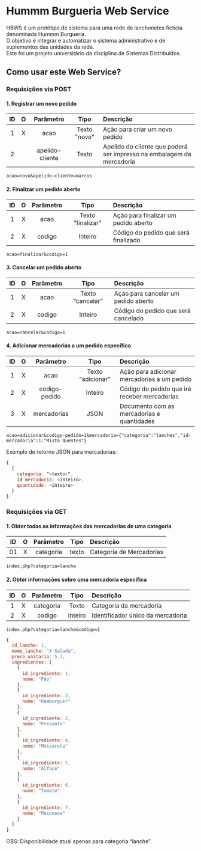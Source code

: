 # Hummm Burgueria Web Service

HBWS é um protótipo de sistema para uma rede de lanchonetes fictícia denominada Hummm Burgueria.  
O objetivo é integrar e automatizar o sistema administrativo e de suplementos das unidades da rede.  
Este foi um projeto universitário da disciplina de Sistemas Distribuídos.

## Como usar este Web Service?

### Requisições via POST

#### 1. Registrar um novo pedido

ID | O | Parâmetro | Tipo | Descrição
:---: | :---: | :---: | :---: | :---
1 | X | acao | Texto "novo" | Ação para criar um novo pedido
2 |  | apelido-cliente | Texto | Apelido do cliente que poderá ser impresso na embalagem da mercadoria

```
acao=novo&apelido-cliente=marcos
```

#### 2. Finalizar um pedido aberto

ID | O | Parâmetro | Tipo | Descrição
:---: | :---: | :---: | :---: | :---
1 | X | acao | Texto “finalizar” | Ação para finalizar um pedido aberto
2 | X | codigo | Inteiro | Código do pedido que será finalizado 

```
acao=finalizar&codigo=1
```

#### 3. Cancelar um pedido aberto

ID | O | Parâmetro | Tipo | Descrição
:---: | :---: | :---: | :---: | :---
1 | X | acao | Texto “cancelar” | Ação para cancelar um pedido aberto
2 | X | codigo | Inteiro | Código do pedido que será cancelado

```
acao=cancelar&codigo=1
```

#### 4. Adicionar mercadorias a um pedido específico

ID | O | Parâmetro | Tipo | Descrição
:---: | :---: | :---: | :---: | :---
1 | X | acao | Texto “adicionar” | Ação para adicionar mercadorias a um pedido
2 | X | codigo-pedido | Inteiro | Código do pedido que irá receber mercadorias 
3 | X | mercadorias | JSON | Documento com as mercadorias e quantidades

```
acao=adicionar&codigo-pedido=1&mercadoria={"categoria":"lanches","id-mercadoria":1:"Misto Quentes"}
```

Exemplo de retorno JSON para mercadorias:
```javascript
{
  {
    categoria: “<texto>”,
    id-mercadoria: <inteiro>,
    quantidade: <inteiro>
  }
}
```

### Requisições via GET

#### 1. Obter todas as informações das mercadorias de uma categoria

ID | O | Parâmetro | Tipo | Descrição
:---: | :---: | :---: | :---: | :---
01 | X | categoria | texto |	Categoria de Mercadorias

```
index.php?categoria=lanche
```

#### 2. Obter informações sobre uma mercadoria específica

ID | O | Parâmetro | Tipo | Descrição
:---: | :---: | :---: | :---: | :---
1 | X | categoria | Texto | Categoria da mercadoria
2 | X | codigo | Inteiro | Identificador único da mercadoria

```
index.php?categoria=lanche&codigo=1
```

```javascript
{
  id_lanche: 1,
  nome_lanche: "X-Salada",
  preco_unitario: 5.3,
  ingredientes: [
    {
      id_ingrediente: 1,
      nome: "Pão"
    },
    {
      id_ingrediente: 2,
      nome: "Hamburguer"
    },
    {
      id_ingrediente: 3,
      nome: "Presunto"
    },
    {
      id_ingrediente: 4,
      nome: "Mussarela"
    },
    {
      id_ingrediente: 5,
      nome: "Alface"
    },
    {
      id_ingrediente: 6,
      nome: "Tomate"
    },
    {
      id_ingrediente: 7,
      nome: "Maionese"
    }
  ]
}
```

OBS: Disponibilidade atual apenas para categoria “lanche”.
